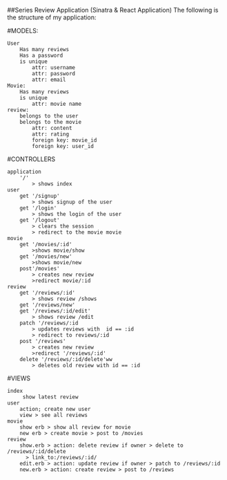 ##Series Review Application (Sinatra & React Application)
The following is the structure of my application:

#MODELS:

    User
        Has many reviews
        Has a password
        is unique
            attr: username
            attr: password
            attr: email
    Movie:
        Has many reviews
        is unique
            attr: movie name
    review:
        belongs to the user
        belongs to the movie
            attr: content
            attr: rating
            foreign key: movie_id
            foreign key: user_id

#CONTROLLERS

    application
        '/'
            > shows index
    user
        get '/signup'
            > shows signup of the user
        get '/login'
            > shows the login of the user
        get '/logout'
            > clears the session
            > redirect to the movie movie
    movie
        get '/movies/:id'
            >shows movie/show
        get '/movies/new'
            >shows movie/new
        post'/movies'
            > creates new review
            >redirect movie/:id
    review
        get '/reviews/:id'
            > shows review /shows
        get '/reviews/new'
        get '/reviews/:id/edit'
            > shows review /edit
        patch '/reviews/:id
            > updates reviews with  id == :id
            > redirect to reviews/:id
        post '/reviews'
            > creates new review
            >redirect '/reviews/:id'
        delete '/reviews/:id/delete'ww
            > deletes old review with id == :id
#VIEWS

    index
         show latest review
    user
        action; create new user
        view > see all reviews
    movie
        show erb > show all review for movie
        new erb > create movie > post to /movies
    review
        show.erb > action: delete review if owner > delete to  /reviews/:id/delete
          > link_to:/reviews/:id/
        edit.erb > action: update review if owner > patch to /reviews/:id
        new.erb > action: create review > post to /reviews
